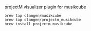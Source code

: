 projectM visualizer plugin for musikcube

```
brew tap clangen/musikcube
brew tap clangen/projectm_musikcube
brew install projectm_musikcube
```
